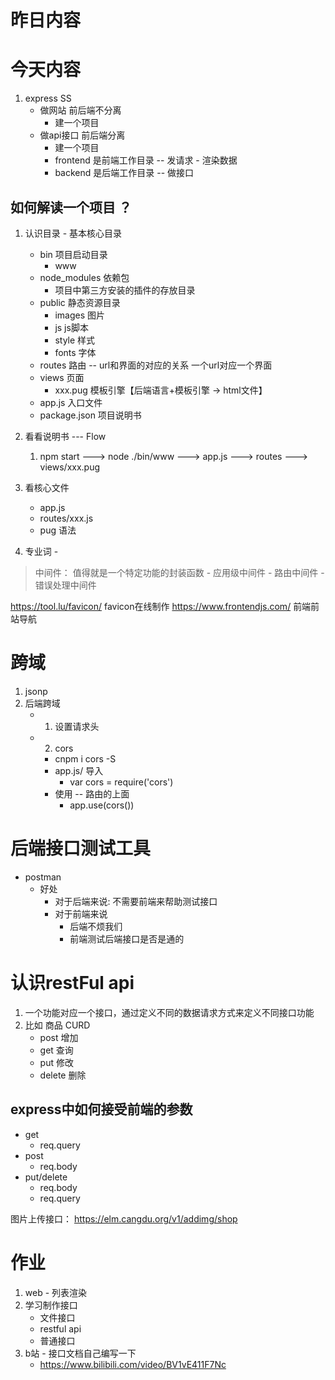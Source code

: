 # 昨日内容

# 今天内容
1. express  SS
    - 做网站             前后端不分离
        - 建一个项目
    - 做api接口          前后端分离
        - 建一个项目
        - frontend   是前端工作目录 -- 发请求 - 渲染数据
        - backend    是后端工作目录 -- 做接口


## 如何解读一个项目 ？
1. 认识目录 - 基本核心目录
    - bin   项目启动目录
        - www 
    - node_modules  依赖包 
        - 项目中第三方安装的插件的存放目录
    - public  静态资源目录
        - images  图片
        - js   js脚本
        - style  样式
        - fonts  字体
    - routes 路由 -- url和界面的对应的关系  一个url对应一个界面
    - views  页面
        - xxx.pug    模板引擎【后端语言+模板引擎  -> html文件】 
    - app.js  入口文件
    - package.json  项目说明书


2. 看看说明书 --- Flow
    1. npm start ---> node ./bin/www ---> app.js ---> routes  ---> views/xxx.pug

3. 看核心文件
    - app.js 
    - routes/xxx.js 
    - pug  语法

4. 专业词 -
> 中间件： 值得就是一个特定功能的封装函数
    - 应用级中间件
    - 路由中间件
    - 错误处理中间件

https://tool.lu/favicon/    favicon在线制作
https://www.frontendjs.com/  前端前站导航


# 跨域
1. jsonp
2. 后端跨域
    - 1. 设置请求头
    - 2. cors
        - cnpm i cors -S
        - app.js/ 导入
            - var cors = require('cors')
        - 使用 -- 路由的上面
            - app.use(cors())

# 后端接口测试工具
- postman
    - 好处
        - 对于后端来说: 不需要前端来帮助测试接口
        - 对于前端来说
            - 后端不烦我们
            - 前端测试后端接口是否是通的

# 认识restFul api 
1. 一个功能对应一个接口，通过定义不同的数据请求方式来定义不同接口功能
2. 比如    商品  CURD
    - post   增加
    - get    查询
    - put    修改
    - delete 删除


## express中如何接受前端的参数
- get 
    - req.query 
- post 
    - req.body 
- put/delete
    - req.body
    - req.query

图片上传接口： https://elm.cangdu.org/v1/addimg/shop


# 作业
1. web - 列表渲染
2. 学习制作接口
    - 文件接口
    - restful api 
    - 普通接口
3. b站 - 接口文档自己编写一下
    - https://www.bilibili.com/video/BV1vE411F7Nc

